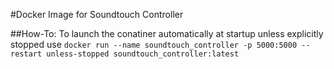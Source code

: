 #Docker Image for Soundtouch Controller

##How-To:
To launch the conatiner automatically at startup unless explicitly stopped use `docker run --name soundtouch_controller -p 5000:5000 --restart unless-stopped soundtouch_controller:latest`
